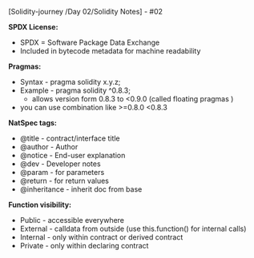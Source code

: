 
[Solidity-journey /Day 02/Solidity Notes] - #02


**SPDX License:** 
- SPDX = Software Package Data Exchange 
- Included in bytecode metadata for machine readability 

**Pragmas:** 

- Syntax - pragma solidity x.y.z;
- Example - pragma solidity ^0.8.3; 
     - allows version form 0.8.3 to <0.9.0 (called floating pragmas )
 - you can use combination like >=0.8.0 <0.8.3

**NatSpec tags:** 

- @title - contract/interface title 
- @author - Author 
- @notice - End-user explanation 
- @dev - Developer notes 
- @param - for parameters 
- @return - for return values 
- @inheritance - inherit doc from base 

**Function visibility:** 

- Public - accessible everywhere 
- External - calldata from outside (use this.function() for internal calls)
- Internal - only within contract or derived contract 
- Private - only within declaring contract 
